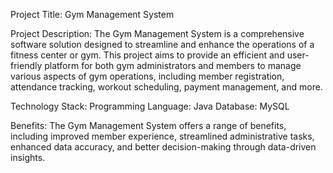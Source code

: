 Project Title: Gym Management System

Project Description:
The Gym Management System is a comprehensive software solution designed to streamline and enhance the operations of a fitness center or gym. This project aims to provide an efficient and user-friendly platform for both gym administrators and members to manage various aspects of gym operations, including member registration, attendance tracking, workout scheduling, payment management, and more.

Technology Stack:
Programming Language: Java
Database: MySQL

Benefits:
The Gym Management System offers a range of benefits, including improved member experience, streamlined administrative tasks, enhanced data accuracy, and better decision-making through data-driven insights.
